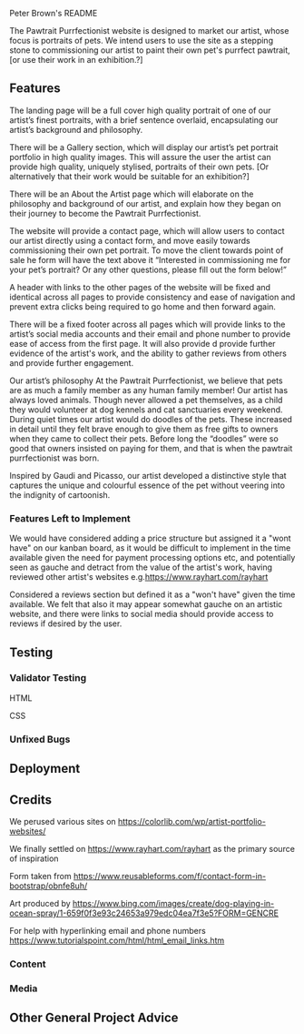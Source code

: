 Peter Brown's README

The Pawtrait Purrfectionist website is designed to market our artist, whose focus is portraits of pets. We intend users to use the site as a stepping stone to commissioning our artist to paint their own pet's purrfect pawtrait, [or use their work in an exhibition.?]

## Features 

The landing page will be a full cover high quality portrait of one of our artist’s finest portraits, with a brief sentence overlaid, encapsulating our artist’s background and philosophy.

There will be a Gallery section, which will display our artist’s pet portrait portfolio in high quality images. This will assure the user the artist can provide high quality, uniquely stylised, portraits of their own pets. [Or alternatively that their work would be suitable for an exhibition?] 

There will be an About the Artist page which will elaborate on the philosophy and background of our artist, and explain how they began on their journey to become the Pawtrait Purrfectionist.

The website will provide a contact page, which will allow users to contact our artist directly using a contact form, and move easily towards commissioning their own pet portrait. To move the client towards point of sale he form will have the text above it “Interested in commissioning me for your pet’s portrait? Or any other questions, please fill out the form below!”

A header with links to the other pages of the website will be fixed and identical across all pages to provide consistency and ease of navigation and prevent extra clicks being required to go home and then forward again.

There will be a fixed footer across all pages which will provide links to the artist’s social media accounts and their email and phone number to provide ease of access from the first page. It will also provide d provide further evidence of the artist's work, and the ability to gather reviews from others and provide further engagement.


Our artist’s philosophy
At the Pawtrait Purrfectionist, we believe that pets are as much a family member as any human family member! Our artist has always loved animals. Though never allowed a pet themselves, as a child they would volunteer at dog kennels and cat sanctuaries every weekend. During quiet times our artist would do doodles of the pets. These increased in detail until they felt brave enough to give them as free gifts to owners when they came to collect their pets.  Before long the “doodles” were so good that owners insisted on paying for them, and that is when the pawtrait purrfectionist was born.

Inspired by Gaudi and Picasso, our artist developed a distinctive style that captures the unique and colourful essence of the pet without veering into the indignity of cartoonish.


### Features Left to Implement

We would have considered adding a price structure but assigned it a "wont have" on our kanban board, as it would be difficult to implement in the time available given the need for payment processing options etc, and potentially seen as gauche and detract from the value of the artist's work, having reviewed other artist's websites e.g.https://www.rayhart.com/rayhart

Considered a reviews section but defined it as a "won't have" given the time available. We felt that also it may appear somewhat gauche on an artistic website, and there were links to social media should provide access to reviews if desired by the user.


## Testing 




### Validator Testing 


HTML
  

CSS
  

### Unfixed Bugs



## Deployment



## Credits 

We perused various sites on https://colorlib.com/wp/artist-portfolio-websites/

We finally settled on https://www.rayhart.com/rayhart as the primary source of inspiration

Form taken from https://www.reusableforms.com/f/contact-form-in-bootstrap/obnfe8uh/

Art produced by https://www.bing.com/images/create/dog-playing-in-ocean-spray/1-659f0f3e93c24653a979edc04ea7f3e5?FORM=GENCRE

For help with hyperlinking email and phone numbers https://www.tutorialspoint.com/html/html_email_links.htm

### Content 



### Media



## Other General Project Advice